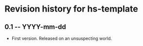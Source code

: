 # Revision history for hs-template

## 0.1 -- YYYY-mm-dd

* First version. Released on an unsuspecting world.
